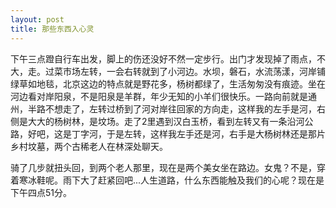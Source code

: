 ```yaml
---
layout: post
title: 那些东西入心灵
---
```


下午三点蹬自行车出发，脚上的伤还没好不然一定步行。出门才发现掉了雨点，不大，走。过菜市场左转，一会右转就到了小河边。水坝，磐石，水流荡漾，河岸铺绿草如地毯，北京这边的特点就是野花多，杨树都绿了，生活匆匆没有痕迹。坐在河边看对岸阳泉，不是阳泉是羊群，年少无知的小羊们很快乐。一路向前就是通州，半路不想走了，左转过桥到了河对岸往回家的方向走，这样我的左手是河，右侧是大大的杨树林，是坟场。走了2里遇到汉白玉桥，看到左转又有一条沿河公路，好吧，这是丁字河，于是左转，这样我左手还是河，右手是大杨树林还是那片乡村坟墓，两个古稀老人在林深处聊天。

骑了几步就扭头回，到两个老人那里，现在是两个美女坐在路边。女鬼？不是，穿着寒冰鞋呢。雨下大了赶紧回吧...人生道路，什么东西能触及我们的心呢？现在是下午四点51分。
